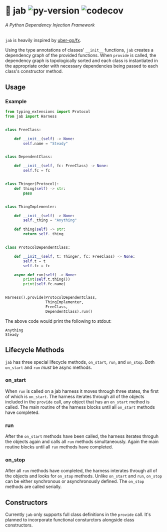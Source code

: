 # 💉  jab ![py-version](https://img.shields.io/badge/python-3.7-blue.svg) ![codecov](https://img.shields.io/badge/coverage-86%25-green.svg)
###### A Python Dependency Injection Framework

`jab` is heavily inspired by [uber-go/fx](https://github.com/uber-go/fx).

Using the type annotations of classes' `__init__` functions, `jab` creates a dependency graph of the provided functions. When `provide` is called, the dependency graph is topologically sorted and each class is instantiated in the appropriate order with necessary dependencies being passed to each class's constructor method.

## Usage
### Example
```python
from typing_extensions import Protocol
from jab import Harness


class FreeClass:

    def __init__(self) -> None:
        self.name = "Steady"


class DependentClass:

    def __init__(self, fc: FreeClass) -> None:
        self.fc = fc


class Thinger(Protocol):
    def thing(self) -> str:
        pass


class ThingImplementer:

    def __init__(self) -> None:
        self._thing = "Anything"

    def thing(self) -> str:
        return self._thing


class ProtocolDependentClass:

    def __init__(self, t: Thinger, fc: FreeClass) -> None:
        self.t = t
        self.fc = fc

    async def run(self) -> None:
        print(self.t.thing())
        print(self.fc.name)


Harness().provide(ProtocolDependentClass,
                  ThingImplementer,
                  FreeClass,
                  DependentClass).run()
```

The above code would print the following to stdout:

```
Anything
Steady
```

## Lifecycle Methods

`jab` has three special lifecycle methods, `on_start`, `run`, and `on_stop`. Both `on_start` and `run` _must_ be async methods.

### on_start

When `run` is called on a jab harness it moves through three states, the first of which is `on_start`. The harness iterates through all of the objects included in the `provide` call, any object that has an `on_start` method is called. The main routine of the harness blocks until all `on_start` methods have completed.

### run

After the `on_start` methods have been called, the harness iterates throguh the objects again and calls all `run` methods simultaneously. Again the main routine blocks until all `run` methods have completed.

### on_stop

After all `run` methods have completed, the harness interates through all of the objects and looks for `on_stop` methods. Unlike `on_start` and `run`, `on_stop` can be either synchronous or asynchronously defined. The `on_stop` methods are called serially.

## Constructors

Currently `jab` only supports full class definitions in the `provide` call. It's planned to incorporate functional consturctors alongside class constructors.